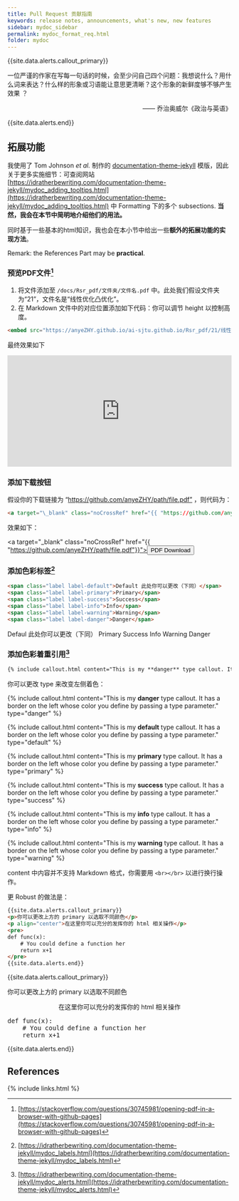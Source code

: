 ```yaml
---
title: Pull Request 贡献指南
keywords: release notes, announcements, what's new, new features
sidebar: mydoc_sidebar
permalink: mydoc_format_req.html
folder: mydoc
---
```


{{site.data.alerts.callout_primary}}
<p>一位严谨的作家在写每一句话的时候，会至少问自己四个问题：我想说什么？用什么词来表达？什么样的形象或习语能让意思更清晰？这个形象的新鲜度够不够产生效果 ？</p>
<p align="right">—— 乔治奥威尔《政治与英语》</p>
{{site.data.alerts.end}}









## 拓展功能

我使用了 Tom Johnson *et al.* 制作的 [documentation-theme-jekyll](https://github.com/tomjoht/documentation-theme-jekyll) 模版，因此关于更多实施细节：可查阅网站 [https://idratherbewriting.com/documentation-theme-jekyll/mydoc_adding_tooltips.html](https://idratherbewriting.com/documentation-theme-jekyll/mydoc_adding_tooltips.html) 中 Formatting 下的多个 subsections. **当然，我会在本节中简明地介绍他们的用法。**

同时基于一些基本的html知识，我也会在本小节中给出一些**额外的拓展功能的实现方法**。

Remark: the References Part may be **practical**.

### 预览PDF文件[^1]

1. 将文件添加至 `/docs/Rsr_pdf/文件夹/文件名.pdf` 中。此处我们假设文件夹为“21”，文件名是“线性优化凸优化”。
1. 在 Markdown 文件中的对应位置添加如下代码：你可以调节 height 以控制高度。


```html
<embed src="https://anyeZHY.github.io/ai-sjtu.github.io/Rsr_pdf/21/线性优化凸优化.pdf" type="application/pdf" width="100%" height="250px"/>
```

最终效果如下

<embed src="https://anyeZHY.github.io/ai-sjtu.github.io/Rsr_pdf/21/线性优化凸优化.pdf" type="application/pdf" width="100%" height="250px"/>

### 添加下载按钮

假设你的下载链接为 “https://github.com/anyeZHY/path/file.pdf” ，则代码为：

```html
<a target="\_blank" class="noCrossRef" href="{{ "https://github.com/anyeZHY/path/file.pdf"}}"><button type="button" class="btn btn-default" aria-label="Left Align"><span class="glyphicon glyphicon-download-alt" aria-hidden="true"></span> PDF Download</button></a>
```

效果如下：

<a target="\_blank" class="noCrossRef" href="{{ "https://github.com/anyeZHY/path/file.pdf"}}"><button type="button" class="btn btn-default" aria-label="Left Align"><span class="glyphicon glyphicon-download-alt" aria-hidden="true"></span> PDF Download</button></a>

### 添加色彩标签[^2]

```html
<span class="label label-default">Default 此处你可以更改（下同）</span>
<span class="label label-primary">Primary</span>
<span class="label label-success">Success</span>
<span class="label label-info">Info</span>
<span class="label label-warning">Warning</span>
<span class="label label-danger">Danger</span>
```

<span class="label label-default">Defaul 此处你可以更改（下同）</span>
<span class="label label-primary">Primary</span>
<span class="label label-success">Success</span>
<span class="label label-info">Info</span>
<span class="label label-warning">Warning</span>
<span class="label label-danger">Danger</span>

### 添加色彩着重引用[^3]

```html
{% include callout.html content="This is my **danger** type callout. It has a border on the left whose color you define by passing a type parameter." type="danger" %}
```

你可以更改 type 来改变左侧着色：

{% include callout.html content="This is my **danger** type callout. It has a border on the left whose color you define by passing a type parameter." type="danger" %}

{% include callout.html content="This is my **default** type callout. It has a border on the left whose color you define by passing a type parameter." type="default" %}

{% include callout.html content="This is my **primary** type callout. It has a border on the left whose color you define by passing a type parameter." type="primary" %}

{% include callout.html content="This is my **success** type callout. It has a border on the left whose color you define by passing a type parameter." type="success" %}

{% include callout.html content="This is my **info** type callout. It has a border on the left whose color you define by passing a type parameter." type="info" %}

{% include callout.html content="This is my **warning** type callout. It has a border on the left whose color you define by passing a type parameter." type="warning" %}

content 中内容并不支持 Markdown 格式，你需要用 `<br></br>` 以进行换行操作。

更 Robust 的做法是：

```html
{{site.data.alerts.callout_primary}}
<p>你可以更改上方的 primary 以选取不同颜色</p>
<p align="center">在这里你可以充分的发挥你的 html 相关操作</p>
<pre>
def func(x): 
	# You could define a function her
	return x+1
</pre>
{{site.data.alerts.end}}
```

{{site.data.alerts.callout_primary}}
<p>你可以更改上方的 primary 以选取不同颜色</p>
<p align="center">在这里你可以充分的发挥你的 html 相关操作</p>
<pre>
def func(x):
	# You could define a function her
	return x+1
</pre>
{{site.data.alerts.end}}


## References

[^1]: [https://stackoverflow.com/questions/30745981/opening-pdf-in-a-browser-with-github-pages](https://stackoverflow.com/questions/30745981/opening-pdf-in-a-browser-with-github-pages)
[^2]: [https://idratherbewriting.com/documentation-theme-jekyll/mydoc_labels.html](https://idratherbewriting.com/documentation-theme-jekyll/mydoc_labels.html)
[^3]: [https://idratherbewriting.com/documentation-theme-jekyll/mydoc_alerts.html](https://idratherbewriting.com/documentation-theme-jekyll/mydoc_alerts.html)

{% include links.html %}